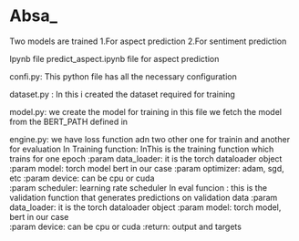 # Absa_
Two models are trained 
  1.For aspect prediction
  2.For sentiment prediction
  
 Ipynb file predict_aspect.ipynb file for aspect prediction
 
 confi.py: This python file has all the necessary configuration
 
 
 dataset.py : In this i created the dataset required for training 
 
 
 model.py: we create the model for training in this file
         we fetch the model from the BERT_PATH defined in
         
         
 engine.py: we have loss function adn two other one for trainin and another for evaluation
          In Training function:
            InThis is the training function which trains for one epoch 
            :param data_loader: it is the torch dataloader object  
            :param model: torch model bert in our case 
            :param optimizer: adam, sgd, etc 
            :param device: can be cpu or cuda  
            :param scheduler: learning rate scheduler 
          In eval funcion :
            this is the validation function that generates  predictions on validation data 
            :param data_loader: it is the torch dataloader object 
            :param model: torch model, bert in our case  
            :param device: can be cpu or cuda 
            :return: output and targets 


            
